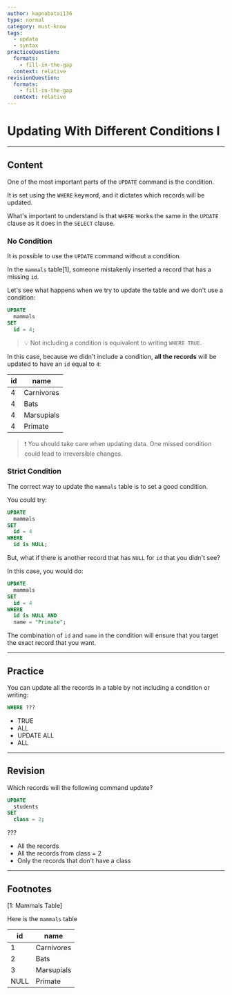 ```yaml
---
author: kapnobatai136
type: normal
category: must-know
tags:
  - update
  - syntax
practiceQuestion:
  formats:
    - fill-in-the-gap
  context: relative
revisionQuestion:
  formats:
    - fill-in-the-gap
  context: relative
---
```


# Updating With Different Conditions I


---

## Content

One of the most important parts of the `UPDATE` command is the condition.

It is set using the `WHERE` keyword, and it dictates which records will be updated.

What's important to understand is that `WHERE` works the same in the `UPDATE` clause as it does in the `SELECT` clause.

### No Condition

It is possible to use the `UPDATE` command without a condition.

In the `mammals` table[1], someone mistakenly inserted a record that has a missing `id`.

Let's see what happens when we try to update the table and we don't use a condition:

```sql
UPDATE 
  mammals
SET 
  id = 4;
```

> 💡 Not including a condition is equivalent to writing `WHERE TRUE`.

In this case, because we didn't include a condition, **all the records** will be updated to have an `id` equal to `4`:

| id | name       |
| -- | ---------- |
| 4  | Carnivores |
| 4  | Bats       |
| 4  | Marsupials |
| 4  | Primate    |

> ❗ You should take care when updating data. One missed condition could lead to irreversible changes.

### Strict Condition

The correct way to update the `mammals` table is to set a good condition.

You could try:

```sql
UPDATE
  mammals
SET
  id = 4
WHERE
  id is NULL;
```

But, what if there is another record that has `NULL` for `id` that you didn't see?

In this case, you would do:

```sql
UPDATE
  mammals
SET
  id = 4
WHERE
  id is NULL AND
  name = "Primate";
```

The combination of `id` and `name` in the condition will ensure that you target the exact record that you want.


---

## Practice

You can update all the records in a table by not including a condition or writing:

```sql
WHERE ???
```

- TRUE
- ALL
- UPDATE ALL
- ALL


---

## Revision

Which records will the following command update?

```sql
UPDATE 
  students
SET
  class = 2;
```

???

- All the records
- All the records from class = 2
- Only the records that don't have a class


---

## Footnotes

[1: Mammals Table]

Here is the `mammals` table

| id   | name       |
| ---- | ---------- |
| 1    | Carnivores |
| 2    | Bats       |
| 3    | Marsupials |
| NULL | Primate    |
